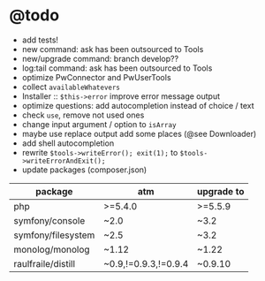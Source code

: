 # @todo

* add tests!
* new command: ask has been outsourced to Tools
* new/upgrade command: branch develop??
* log:tail command: ask has been outsourced to Tools
* optimize PwConnector and PwUserTools
* collect `availableWhatevers`
* Installer :: `$this->error` improve error message output
* optimize questions: add autocompletion instead of choice / text
* check `use`, remove not used ones
* change input argument / option to `isArray`
* maybe use replace output add some places (@see Downloader)
* add shell autocompletion
* rewrite `$tools->writeError(); exit(1);` to `$tools->writeErrorAndExit();`
* update packages (composer.json)

| package            | atm                  | upgrade to |
|--------------------|----------------------|------------|
| php                | >=5.4.0              | >=5.5.9    |
| symfony/console    | ~2.0                 | ~3.2       |
| symfony/filesystem | ~2.5                 | ~3.2       |
| monolog/monolog    | ~1.12                | ~1.22      |
| raulfraile/distill | ~0.9,!=0.9.3,!=0.9.4 | ~0.9.10    |
